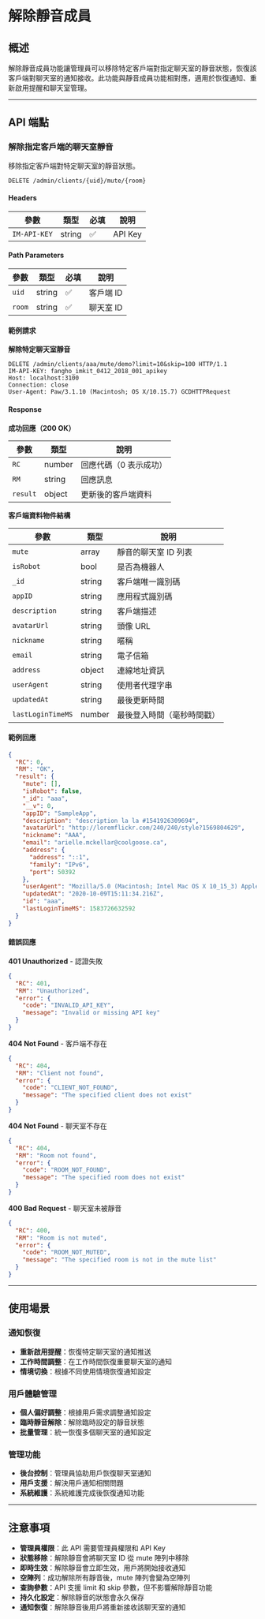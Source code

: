 # 解除靜音成員

## 概述

解除靜音成員功能讓管理員可以移除特定客戶端對指定聊天室的靜音狀態，恢復該客戶端對聊天室的通知接收。此功能與靜音成員功能相對應，適用於恢復通知、重新啟用提醒和聊天室管理。

------

## API 端點

### 解除指定客戶端的聊天室靜音

移除指定客戶端對特定聊天室的靜音狀態。

```http
DELETE /admin/clients/{uid}/mute/{room}
```

#### Headers

| 參數         | 類型   | 必填 | 說明        |
| ------------ | ------ | ---- | ----------- |
| `IM-API-KEY` | string | ✅    | API Key     |

#### Path Parameters

| 參數   | 類型   | 必填 | 說明         |
| ------ | ------ | ---- | ------------ |
| `uid`  | string | ✅    | 客戶端 ID    |
| `room` | string | ✅    | 聊天室 ID    |

#### 範例請求

**解除特定聊天室靜音**

```http
DELETE /admin/clients/aaa/mute/demo?limit=10&skip=100 HTTP/1.1
IM-API-KEY: fangho_imkit_0412_2018_001_apikey
Host: localhost:3100
Connection: close
User-Agent: Paw/3.1.10 (Macintosh; OS X/10.15.7) GCDHTTPRequest
```

#### Response

**成功回應（200 OK）**

| 參數     | 類型   | 說明                       |
| -------- | ------ | -------------------------- |
| `RC`     | number | 回應代碼（0 表示成功）     |
| `RM`     | string | 回應訊息                   |
| `result` | object | 更新後的客戶端資料         |

**客戶端資料物件結構**

| 參數              | 類型   | 說明                          |
| ----------------- | ------ | ----------------------------- |
| `mute`            | array  | 靜音的聊天室 ID 列表          |
| `isRobot`         | bool   | 是否為機器人                  |
| `_id`             | string | 客戶端唯一識別碼              |
| `appID`           | string | 應用程式識別碼                |
| `description`     | string | 客戶端描述                    |
| `avatarUrl`       | string | 頭像 URL                      |
| `nickname`        | string | 暱稱                          |
| `email`           | string | 電子信箱                      |
| `address`         | object | 連線地址資訊                  |
| `userAgent`       | string | 使用者代理字串                |
| `updatedAt`       | string | 最後更新時間                  |
| `lastLoginTimeMS` | number | 最後登入時間（毫秒時間戳）    |

#### 範例回應

```json
{
  "RC": 0,
  "RM": "OK",
  "result": {
    "mute": [],
    "isRobot": false,
    "_id": "aaa",
    "__v": 0,
    "appID": "SampleApp",
    "description": "description la la #1541926309694",
    "avatarUrl": "http://loremflickr.com/240/240/style?1569804629",
    "nickname": "AAA",
    "email": "arielle.mckellar@coolgoose.ca",
    "address": {
      "address": "::1",
      "family": "IPv6",
      "port": 50392
    },
    "userAgent": "Mozilla/5.0 (Macintosh; Intel Mac OS X 10_15_3) AppleWebKit/537.36 (KHTML, like Gecko) Chrome/80.0.3987.132 Safari/537.36",
    "updatedAt": "2020-10-09T15:11:34.216Z",
    "id": "aaa",
    "lastLoginTimeMS": 1583726632592
  }
}
```

#### 錯誤回應

**401 Unauthorized** - 認證失敗

```json
{
  "RC": 401,
  "RM": "Unauthorized",
  "error": {
    "code": "INVALID_API_KEY",
    "message": "Invalid or missing API key"
  }
}
```

**404 Not Found** - 客戶端不存在

```json
{
  "RC": 404,
  "RM": "Client not found",
  "error": {
    "code": "CLIENT_NOT_FOUND",
    "message": "The specified client does not exist"
  }
}
```

**404 Not Found** - 聊天室不存在

```json
{
  "RC": 404,
  "RM": "Room not found",
  "error": {
    "code": "ROOM_NOT_FOUND",
    "message": "The specified room does not exist"
  }
}
```

**400 Bad Request** - 聊天室未被靜音

```json
{
  "RC": 400,
  "RM": "Room is not muted",
  "error": {
    "code": "ROOM_NOT_MUTED",
    "message": "The specified room is not in the mute list"
  }
}
```

------

## 使用場景

### 通知恢復
- **重新啟用提醒**：恢復特定聊天室的通知推送
- **工作時間調整**：在工作時間恢復重要聊天室的通知
- **情境切換**：根據不同使用情境恢復通知設定

### 用戶體驗管理
- **個人偏好調整**：根據用戶需求調整通知設定
- **臨時靜音解除**：解除臨時設定的靜音狀態
- **批量管理**：統一恢復多個聊天室的通知設定

### 管理功能
- **後台控制**：管理員協助用戶恢復聊天室通知
- **用戶支援**：解決用戶通知相關問題
- **系統維護**：系統維護完成後恢復通知功能

------

## 注意事項

- **管理員權限**：此 API 需要管理員權限和 API Key
- **狀態移除**：解除靜音會將聊天室 ID 從 mute 陣列中移除
- **即時生效**：解除靜音會立即生效，用戶將開始接收通知
- **空陣列**：成功解除所有靜音後，mute 陣列會變為空陣列
- **查詢參數**：API 支援 limit 和 skip 參數，但不影響解除靜音功能
- **持久化設定**：解除靜音的狀態會永久保存
- **通知恢復**：解除靜音後用戶將重新接收該聊天室的通知